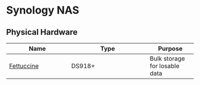 # Synology NAS

## Physical Hardware

<table><thead><tr><th width="151">Name</th><th width="195">Type</th><th>Purpose</th></tr></thead><tbody><tr><td><a href="../../physical-hardware/fettuccine.md">Fettuccine</a></td><td>DS918+</td><td>Bulk storage for losable data</td></tr></tbody></table>
